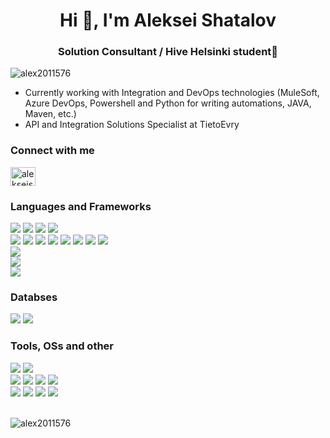 <h1 align="center">Hi 👋, I'm Aleksei Shatalov</h1>
<h3 align="center">Solution Consultant / Hive Helsinki student🐝</h3>

<p align="left"> <img src="https://komarev.com/ghpvc/?username=alex2011576&label=Profile%20views&color=0e75b6&style=flat" alt="alex2011576" /> </p>

<!-- - 🌱 Hands-on experience with **React, TypeScript, PostgreSQL, JS, NodeJS, HTML, CSS, MySql, Express, Socket.io, Bootstrap, MUI, C, PHP, Docker...** -->
- Currently working with Integration and DevOps technologies (MuleSoft, Azure DevOps, Powershell and Python for writing automations, JAVA, Maven, etc.)
- API and Integration Solutions Specialist at TietoEvry

<h3 align="left">Connect with me</h3>
<p align="left">
<a href="https://linkedin.com/in/alekseishatalov" target="blank"><img align="center" src="https://raw.githubusercontent.com/rahuldkjain/github-profile-readme-generator/master/src/images/icons/Social/linked-in-alt.svg" alt="alekseishatalov" height="30" width="40" /></a>
</p>

<h3 align="left">Languages and Frameworks</h3>
<!-- ***Languages and frameworks:***    -->
</div>
<div align="left">
<img src='https://img.shields.io/badge/ts--node-3178C6?style=for-the-badge&logo=ts-node&logoColor=white'>
<img src='https://img.shields.io/badge/Node.js-339933?style=for-the-badge&logo=nodedotjs&logoColor=white'>
<img src='https://img.shields.io/badge/Express.js-404D59?style=for-the-badge'>
<img src='https://img.shields.io/badge/PHP-777BB4?style=for-the-badge&logo=php&logoColor=white'>
</div>
<div>
<img src='https://img.shields.io/badge/TypeScript-007ACC?style=for-the-badge&logo=typescript&logoColor=white'>
<img src='https://img.shields.io/badge/React-20232A?style=for-the-badge&logo=react&logoColor=61DAFB'>
<img src='https://img.shields.io/badge/HTML-239120?style=for-the-badge&logo=html5&logoColor=white'>
<img src='https://img.shields.io/badge/CSS-239120?&style=for-the-badge&logo=css3&logoColor=white'>
<img src='https://img.shields.io/badge/JavaScript-F7DF1E?style=for-the-badge&logo=javascript&logoColor=black'>
<img src='https://img.shields.io/badge/Material--UI-0081CB?style=for-the-badge&logo=material-ui&logoColor=white'>
<img src='https://img.shields.io/badge/Bootstrap-563D7C?style=for-the-badge&logo=bootstrap&logoColor=white'>
<img src='https://img.shields.io/badge/styled--components-DB7093?style=for-the-badge&logo=styled-components&logoColor=white'>
</div>
<div>
  <img src='https://img.shields.io/badge/Jest-C21325?style=for-the-badge&logo=jest&logoColor=white'>
</div>
<div><img src='https://img.shields.io/badge/C-00599C?style=for-the-badge&logo=c&logoColor=white'></div>
<div>
<img src='https://img.shields.io/badge/Shell_Script-121011?style=for-the-badge&logo=gnu-bash&logoColor=white'>
</div>
<!-- <img src='https://img.shields.io/badge/mac%20os-000000?style=for-the-badge&logo=apple&logoColor=white'> -->
</div>
<h3 align="left">Databses</h3>
<div>
  <img src='https://img.shields.io/badge/PostgreSQL-316192?style=for-the-badge&logo=postgresql&logoColor=white'>
  <img src='https://img.shields.io/badge/MySQL-00000F?style=for-the-badge&logo=mysql&logoColor=white'>
</div>

<h3 align="left">Tools, OSs and other</h3>
<div>
  <img src='https://img.shields.io/badge/Linux-FCC624?style=for-the-badge&logo=linux&logoColor=black'>
  <img src='https://img.shields.io/badge/mac%20os-000000?style=for-the-badge&logo=apple&logoColor=white'>
</div>
<div>
  <img src='https://img.shields.io/badge/VIM-%2311AB00.svg?&style=for-the-badge&logo=vim&logoColor=white'>
  <img src='https://img.shields.io/badge/Visual_Studio_Code-0078D4?style=for-the-badge&logo=visual%20studio%20code&logoColor=white'>
  <img src='https://img.shields.io/badge/Notion-%23000000.svg?style=for-the-badge&logo=notion&logoColor=white'>
  <img src='https://img.shields.io/badge/Trello-0052CC?style=for-the-badge&logo=trello&logoColor=white'>
</div>
<div>
  <img src='https://img.shields.io/badge/docker-%230db7ed.svg?style=for-the-badge&logo=docker&logoColor=white'>
  <img src='https://img.shields.io/badge/VirtualBox-183A61?logo=virtualbox&logoColor=white&style=for-the-badge'>
  <img src='https://img.shields.io/badge/npm-CB3837?style=for-the-badge&logo=npm&logoColor=white'>
  <img src='https://img.shields.io/badge/Postman-FF6C37?style=for-the-badge&logo=postman&logoColor=white'>
</div>

<!-- <h3 align="left">Operational Systems</h3>
<img src='https://img.shields.io/badge/Linux-FCC624?style=for-the-badge&logo=linux&logoColor=black'> -->
<!-- <img src='https://img.shields.io/badge/mac%20os-000000?style=for-the-badge&logo=apple&logoColor=white'> -->

<!-- <p align="left"> <a href="https://www.cprogramming.com/" target="_blank" rel="noreferrer"> <img src="https://raw.githubusercontent.com/devicons/devicon/master/icons/c/c-original.svg" alt="c" width="40" height="40"/> </a> <a href="https://www.w3schools.com/css/" target="_blank" rel="noreferrer"> <img src="https://raw.githubusercontent.com/devicons/devicon/master/icons/css3/css3-original-wordmark.svg" alt="css3" width="40" height="40"/> </a> <a href="https://git-scm.com/" target="_blank" rel="noreferrer"> <img src="https://www.vectorlogo.zone/logos/git-scm/git-scm-icon.svg" alt="git" width="40" height="40"/> </a> <a href="https://www.w3.org/html/" target="_blank" rel="noreferrer"> <img src="https://raw.githubusercontent.com/devicons/devicon/master/icons/html5/html5-original-wordmark.svg" alt="html5" width="40" height="40"/> </a> <a href="https://developer.mozilla.org/en-US/docs/Web/JavaScript" target="_blank" rel="noreferrer"> <img src="https://raw.githubusercontent.com/devicons/devicon/master/icons/javascript/javascript-original.svg" alt="javascript" width="40" height="40"/> </a> <a href="https://www.linux.org/" target="_blank" rel="noreferrer"> <img src="https://raw.githubusercontent.com/devicons/devicon/master/icons/linux/linux-original.svg" alt="linux" width="40" height="40"/> </a> <a href="https://www.mysql.com/" target="_blank" rel="noreferrer"> <img src="https://raw.githubusercontent.com/devicons/devicon/master/icons/mysql/mysql-original-wordmark.svg" alt="mysql" width="40" height="40"/> </a> <a href="https://www.php.net" target="_blank" rel="noreferrer"> <img src="https://raw.githubusercontent.com/devicons/devicon/master/icons/php/php-original.svg" alt="php" width="40" height="40"/> </a> </p> -->
  
<br/>
<p><img align="center" src="https://github-readme-stats.vercel.app/api/top-langs?username=alex2011576&show_icons=true&locale=en&layout=compact" alt="alex2011576" /></p>

